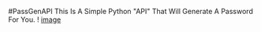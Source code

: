 #PassGenAPI
This Is A Simple Python "API" That Will Generate A Password For You.
! [image](https://i.gyazo.com/fbe7505aebc02d8743741feefbecd803.png)